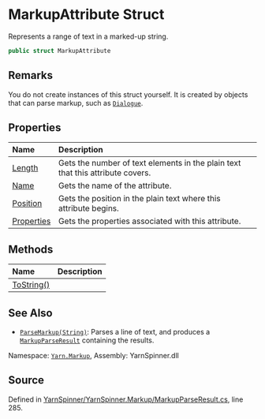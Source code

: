 # MarkupAttribute Struct

Represents a range of text in a marked-up string.


```csharp
public struct MarkupAttribute
```
## Remarks

You do not create instances of this struct yourself. It is created
by objects that can parse markup, such as [`Dialogue`](/api/csharp/yarn/dialogue.md).




## Properties
|Name|Description|
|:---|:---|
|[Length](/api/csharp/yarn.markup/markupattribute.length.md)| Gets the number of text elements in the plain text that this attribute covers. |
|[Name](/api/csharp/yarn.markup/markupattribute.name.md)| Gets the name of the attribute. |
|[Position](/api/csharp/yarn.markup/markupattribute.position.md)| Gets the position in the plain text where this attribute begins. |
|[Properties](/api/csharp/yarn.markup/markupattribute.properties.md)| Gets the properties associated with this attribute. |
## Methods
|Name|Description|
|:---|:---|
|[ToString()](/api/csharp/yarn.markup/markupattribute.tostring.md)||
## See Also
* [`ParseMarkup(String)`](/api/csharp/yarn/dialogue.parsemarkup-system.string-.md): 
Parses a line of text, and produces a [`MarkupParseResult`](/api/csharp/yarn.markup/markupparseresult.md) containing the results.

<div class="class-metadata">

Namespace: [`Yarn.Markup`](/api/csharp/yarn.markup/README.md), Assembly: YarnSpinner.dll
</div>

## Source
Defined in [YarnSpinner/YarnSpinner.Markup/MarkupParseResult.cs](https://github.com/YarnSpinnerTool/YarnSpinner//blob/develop/YarnSpinner/YarnSpinner.Markup/MarkupParseResult.cs#L285), line 285.
